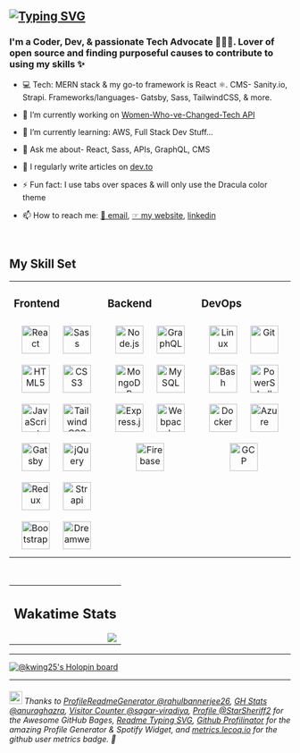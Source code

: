 
[![Typing SVG](https://readme-typing-svg.herokuapp.com?size=40&duration=3000&color=FF006E&multiline=true&width=500&height=357&lines=Hello+%F0%9F%91%8B;My+name+is+Kendra;I'm+a+Web+Developer+;%26+Developer+Advocate+%F0%9F%91%A9%E2%80%8D%F0%9F%92%BB)](https://git.io/typing-svg)
---
### **I'm a Coder, Dev, & passionate Tech Advocate 👩🏻‍💻. Lover of open source and finding purposeful causes to contribute to using my skills ✨**  
  

- 💻  Tech: MERN stack & my go-to framework is React ⚛️. CMS- Sanity.io, Strapi. Frameworks/languages- Gatsby, Sass, TailwindCSS, & more.   
  

- 🔭 I’m currently working on [Women-Who-ve-Changed-Tech API](https://github.com/kwing25/Women-Who-ve-Changed-Tech)  
  

- 🌱 I’m currently learning: AWS, Full Stack Dev Stuff...  
  

- 💬 Ask me about- React, Sass, APIs, GraphQL, CMS  
  

- 📝 I regularly write articles on [dev.to](https://dev.to/kwing25)  
  

- ⚡ Fun fact: I use tabs over spaces & will only use the Dracula color theme   
  

- 📫 How to reach me: [📧 email](mailto:kendrawingpro@icloud.com), [☞ my website](https://kendrawing-portfolio.netlify.app/), [linkedin](https://www.linkedin.com/in/kendrawing/)  
  

<br/>  


## My Skill Set  
<table><tr><td valign="top" width="33%">



### Frontend  
<div align="center">  
<a href="https://reactjs.org/" target="_blank"><img style="margin: 10px" src="https://profilinator.rishav.dev/skills-assets/react-original-wordmark.svg" alt="React" height="50" /></a>  
<a href="https://sass-lang.com/" target="_blank"><img style="margin: 10px" src="https://profilinator.rishav.dev/skills-assets/sass-original.svg" alt="Sass" height="50" /></a>  
<a href="https://en.wikipedia.org/wiki/HTML5" target="_blank"><img style="margin: 10px" src="https://profilinator.rishav.dev/skills-assets/html5-original-wordmark.svg" alt="HTML5" height="50" /></a>  
<a href="https://www.w3schools.com/css/" target="_blank"><img style="margin: 10px" src="https://profilinator.rishav.dev/skills-assets/css3-original-wordmark.svg" alt="CSS3" height="50" /></a>  
<a href="https://www.javascript.com/" target="_blank"><img style="margin: 10px" src="https://profilinator.rishav.dev/skills-assets/javascript-original.svg" alt="JavaScript" height="50" /></a>  
<a href="https://www.tailwindcss.com/" target="_blank"><img style="margin: 10px" src="https://profilinator.rishav.dev/skills-assets/tailwindcss.svg" alt="Tailwind CSS" height="50" /></a>  
<a href="https://www.gatsbyjs.com/" target="_blank"><img style="margin: 10px" src="https://profilinator.rishav.dev/skills-assets/gatsby.png" alt="Gatsby" height="50" /></a>  
<a href="https://jquery.com/" target="_blank"><img style="margin: 10px" src="https://profilinator.rishav.dev/skills-assets/jquery.png" alt="jQuery" height="50" /></a>  
<a href="https://redux.js.org/" target="_blank"><img style="margin: 10px" src="https://profilinator.rishav.dev/skills-assets/redux-original.svg" alt="Redux" height="50" /></a>  
<a href="https://www.strapi.io/" target="_blank"><img style="margin: 10px" src="https://profilinator.rishav.dev/skills-assets/strapi.svg" alt="Strapi" height="50" /></a>  
<a href="https://getbootstrap.com/docs/3.4/javascript/" target="_blank"><img style="margin: 10px" src="https://profilinator.rishav.dev/skills-assets/bootstrap-plain.svg" alt="Bootstrap" height="50" /></a>  
<a href="https://www.adobe.com/in/products/dreamweaver.html" target="_blank"><img style="margin: 10px" src="https://profilinator.rishav.dev/skills-assets/adobedreamweaver.png" alt="Dreamweaver " height="50" /></a>  
</div>

</td><td valign="top" width="33%">



### Backend  
<div align="center">  
<a href="https://nodejs.org/" target="_blank"><img style="margin: 10px" src="https://profilinator.rishav.dev/skills-assets/nodejs-original-wordmark.svg" alt="Node.js" height="50" /></a>  
<a href="https://graphql.org/" target="_blank"><img style="margin: 10px" src="https://profilinator.rishav.dev/skills-assets/graphql.png" alt="GraphQL" height="50" /></a>  
<a href="https://www.mongodb.com/" target="_blank"><img style="margin: 10px" src="https://profilinator.rishav.dev/skills-assets/mongodb-original-wordmark.svg" alt="MongoDB" height="50" /></a>  
<a href="https://www.mysql.com/" target="_blank"><img style="margin: 10px" src="https://profilinator.rishav.dev/skills-assets/mysql-original-wordmark.svg" alt="MySQL" height="50" /></a>  
<a href="https://expressjs.com/" target="_blank"><img style="margin: 10px" src="https://profilinator.rishav.dev/skills-assets/express-original-wordmark.svg" alt="Express.js" height="50" /></a>  
<a href="https://webpack.js.org/" target="_blank"><img style="margin: 10px" src="https://profilinator.rishav.dev/skills-assets/webpack-original.svg" alt="Webpack" height="50" /></a>  
<a href="https://firebase.google.com/" target="_blank"><img style="margin: 10px" src="https://profilinator.rishav.dev/skills-assets/firebase.png" alt="Firebase" height="50" /></a>  
</div>

</td><td valign="top" width="33%">


### DevOps  
<div align="center">  
<a href="https://www.linux.org/" target="_blank"><img style="margin: 10px" src="https://profilinator.rishav.dev/skills-assets/linux-original.svg" alt="Linux" height="50" /></a>  
<a href="https://github.com/" target="_blank"><img style="margin: 10px" src="https://profilinator.rishav.dev/skills-assets/git-scm-icon.svg" alt="Git" height="50" /></a>  
<a href="https://www.gnu.org/software/bash/" target="_blank"><img style="margin: 10px" src="https://profilinator.rishav.dev/skills-assets/gnu_bash-icon.svg" alt="Bash" height="50" /></a>  
<a href="https://docs.microsoft.com/en-us/powershell/" target="_blank"><img style="margin: 10px" src="https://profilinator.rishav.dev/skills-assets/powershell.png" alt="PowerShell" height="50" /></a>  
<a href="https://www.docker.com/" target="_blank"><img style="margin: 10px" src="https://profilinator.rishav.dev/skills-assets/docker-original-wordmark.svg" alt="Docker" height="50" /></a>  
<a href="https://azure.microsoft.com/en-in/" target="_blank"><img style="margin: 10px" src="https://profilinator.rishav.dev/skills-assets/microsoft_azure-icon.svg" alt="Azure" height="50" /></a>  
<a href="https://cloud.google.com/" target="_blank"><img style="margin: 10px" src="https://profilinator.rishav.dev/skills-assets/google_cloud-icon.svg" alt="GCP" height="50" /></a>  
</div>

</td></tr></table>  

<br/>  

<!-- ## Connect with me  
<div align="center">
<a href="https://github.com/kwing25" target="_blank">
<img src=https://img.shields.io/badge/github-%2324292e.svg?&style=for-the-badge&logo=github&logoColor=white alt=github style="margin-bottom: 5px;" />
</a>
<a href="https://dev.to/kwing25" target="_blank">
<img src=https://img.shields.io/badge/dev.to-%2308090A.svg?&style=for-the-badge&logo=dev.to&logoColor=white alt=devto style="margin-bottom: 5px;" />
</a>
<a href="https://linkedin.com/in/kendrawing" target="_blank">
<img src=https://img.shields.io/badge/linkedin-%231E77B5.svg?&style=for-the-badge&logo=linkedin&logoColor=white alt=linkedin style="margin-bottom: 5px;" />
</a>
<a href="https://codepen.com/kwing25" target="_blank">
<img src=https://img.shields.io/badge/codepen-%23131417.svg?&style=for-the-badge&logo=codepen&logoColor=white alt=codepen style="margin-bottom: 5px;" />
</a>  
</div>  
  
<br/>   -->

<table><tr>
<!--<td valign="top" width="50%">

 ## Github Stats  
<div align="center">  
<img src="https://github-readme-stats.vercel.app/api?username=kwing25&show_icons=true&theme=dracula" align="left" />  
</td>
</div> -->

<td valign="top" width="100%">

## Wakatime Stats
<div align="center">  

<!-- [![kwing25's wakatime stats](https://github-readme-stats.vercel.app/api/wakatime?username=kwing25&layout=compact)](https://github.com/kwing25) -->

<img src="https://github-readme-stats.vercel.app/api/wakatime?username=kwing25&layout=compact" align="right" />  
</div>

</td></tr></table>  


<!-- ### What I'm listening to 🎧  
<div align="center"><img src="https://rishavanand.github.io/static/images/spotify-readme-example.svg" /></div> -->

<!-- [![spotify-github-profile](https://spotify-github-profile.vercel.app/api/view?uid=31oakw5h76eagsy3ptr7huy6l7ri&cover_image=true&theme=default&bar_color=53b14f&bar_color_cover=true)](https://github.com/kittinan/spotify-github-profile)
 -->


----

[![@kwing25's Holopin board](https://holopin.io/api/user/board?user=kwing25)](https://holopin.io/@kwing25)


<!-- *Thanks to all the visitors looking at my GitHub!*  -->

<!-- ![Visitor Count](https://profile-counter.glitch.me/kwing25/count.svg)-->
---
###### <img src="https://emojis.slackmojis.com/emojis/images/1622911394/43502/thank_you.gif?1622911394" height="23px" width="23px"> Thanks to [ProfileReadmeGenerator @rahulbannerjee26](https://github.com/rahulbanerjee26/githubProfileReadmeGenerator), [GH Stats @anuraghazra](https://github.com/anuraghazra), [Visitor Counter @sagar-viradiya](https://github.com/sagar-viradiya), [Profile @StarSheriff2](https://github.com/StarSheriff2) for the Awesome GitHub Bages, [Readme Typing SVG](https://readme-typing-svg.herokuapp.com/), [Github Profilinator](https://profilinator.rishav.dev/) for the amazing Profile Generator & Spotify Widget, and [metrics.lecoq.io](https://metrics.lecoq.io/) for the github user metrics badge.  👏
